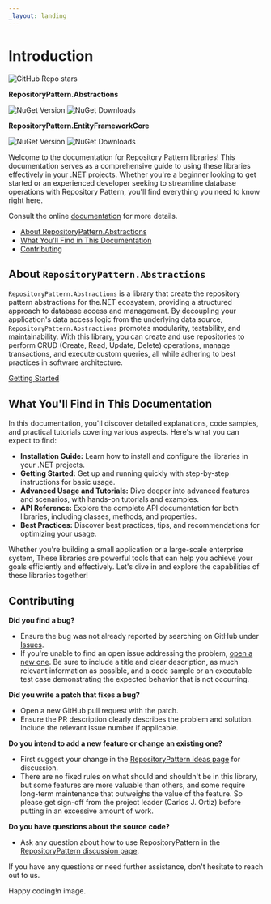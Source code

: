 ```yaml
---
_layout: landing
---
```


# Introduction

![GitHub Repo stars](https://img.shields.io/github/stars/carlosjortiz/RepositoryPattern?style=flat&logo=github)

**RepositoryPattern.Abstractions**

![NuGet Version](https://img.shields.io/nuget/v/Qrtix.RepositoryPattern.Abstractions?logo=nuget)
![NuGet Downloads](https://img.shields.io/nuget/dt/Qrtix.RepositoryPattern.Abstractions?style=flat&logo=nuget)

**RepositoryPattern.EntityFrameworkCore**

![NuGet Version](https://img.shields.io/nuget/v/Qrtix.RepositoryPattern.EntityFrameworkCore?style=flat&logo=nuget)
![NuGet Downloads](https://img.shields.io/nuget/dt/Qrtix.RepositoryPattern.EntityFrameworkCore?style=flat&logo=nuget)




Welcome to the documentation for Repository Pattern libraries! This documentation serves as a comprehensive guide to
using these
libraries effectively in your .NET projects. Whether you're a beginner looking to get started or
an experienced developer seeking to streamline database operations with Repository Pattern, you'll find everything
you need to know right here.

Consult the online [documentation](https://carlosjortiz.github.io/RepositoryPattern/) for more details.

- [About RepositoryPattern.Abstractions](#about-repositorypatternabstractions)
- [What You'll Find in This Documentation](#what-youll-find-in-this-documentation)
- [Contributing](#contributing)

## About `RepositoryPattern.Abstractions`

`RepositoryPattern.Abstractions` is a library that create the repository pattern abstractions for the.NET ecosystem,
providing a structured approach to database access and management. By decoupling your application's data access logic
from the underlying data source, `RepositoryPattern.Abstractions` promotes modularity, testability, and maintainability.
With
this library, you can create and use repositories to perform CRUD (Create, Read, Update, Delete) operations, manage
transactions, and execute custom queries, all while adhering to best practices in software architecture.

[Getting Started](https://carlosjortiz.github.io/RepositoryPattern/docs/abstractions/getting-started.html)

## What You'll Find in This Documentation

In this documentation, you'll discover detailed explanations, code samples, and practical tutorials covering various
aspects. Here's what you can expect to find:

- **Installation Guide:** Learn how to install and configure the libraries in your .NET projects.
- **Getting Started:** Get up and running quickly with step-by-step instructions for basic usage.
- **Advanced Usage and Tutorials:** Dive deeper into advanced features and scenarios, with hands-on tutorials and
  examples.
- **API Reference:** Explore the complete API documentation for both libraries, including classes, methods, and
  properties.
- **Best Practices:** Discover best practices, tips, and recommendations for optimizing your usage.

Whether you're building a small application or a large-scale enterprise system, These libraries are powerful tools that
can help you achieve your goals efficiently and effectively. Let's dive
in and explore the capabilities of these libraries together!

## Contributing

**Did you find a bug?**

- Ensure the bug was not already reported by searching on GitHub
  under [Issues](https://github.com/carlosjortiz/RepositoryPattern/issues).
- If you're unable to find an open issue addressing the
  problem, [open a new one](https://github.com/carlosjortiz/RepositoryPattern/issues/new). Be sure to include a title and clear
  description, as much relevant information as possible, and a code sample or an executable test case demonstrating the
  expected behavior that is not occurring.

**Did you write a patch that fixes a bug?**

- Open a new GitHub pull request with the patch.
- Ensure the PR description clearly describes the problem and solution. Include the relevant issue number if applicable.

**Do you intend to add a new feature or change an existing one?**

- First suggest your change in the [RepositoryPattern ideas page](https://github.com/carlosjortiz/RepositoryPattern/discussions/categories/ideas)
  for discussion.
- There are no fixed rules on what should and shouldn't be in this library, but some features are more valuable than
  others, and some require long-term maintenance that outweighs the value of the feature. So please get sign-off from
  the
  project leader (Carlos J. Ortiz) before putting in an excessive amount of work.

**Do you have questions about the source code?**

- Ask any question about how to use RepositoryPattern in
  the [RepositoryPattern discussion page](https://github.com/carlosjortiz/RepositoryPattern/discussions/new?category=q-a).

If you have any questions or need further assistance, don't hesitate to reach out to us.

Happy coding!n image.